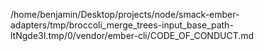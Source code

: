/home/benjamin/Desktop/projects/node/smack-ember-adapters/tmp/broccoli_merge_trees-input_base_path-ltNgde3I.tmp/0/vendor/ember-cli/CODE_OF_CONDUCT.md